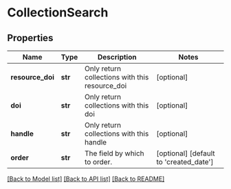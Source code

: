 # CollectionSearch

## Properties
Name | Type | Description | Notes
------------ | ------------- | ------------- | -------------
**resource_doi** | **str** | Only return collections with this resource_doi | [optional] 
**doi** | **str** | Only return collections with this doi | [optional] 
**handle** | **str** | Only return collections with this handle | [optional] 
**order** | **str** | The field by which to order. | [optional] [default to 'created_date']

[[Back to Model list]](../README.md#documentation-for-models) [[Back to API list]](../README.md#documentation-for-api-endpoints) [[Back to README]](../README.md)


